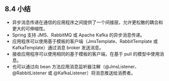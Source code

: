 ## 8.4 小结

- 异步消息传递在通信的应用程序之间提供了一个间接层，允许更松散的耦合和更大的可伸缩性。
- Spring 支持 JMS、RabbitMQ 或 Apache Kafka 的异步消息传递。
- 应用程序可以使用基于模板的客户端（JmsTemplate、RabbitTemplate 或 KafkaTemplate）通过消息 broker 发送消息。
- 接收应用程序可以使用相同的基于模板的客户端，在基于 pull 的模型中使用消息。
- 也可以通过向 bean 方法应用消息监听器注解（@JmsListener、@RabbitListener 或 @KafkaListener）将消息推送给消费者。
